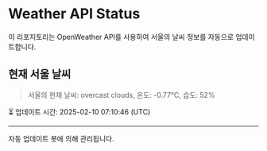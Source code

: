 
# Weather API Status

이 리포지토리는 OpenWeather API를 사용하여 서울의 날씨 정보를 자동으로 업데이트합니다.

## 현재 서울 날씨
> 서울의 현재 날씨: overcast clouds, 온도: -0.77°C, 습도: 52%

⏳ 업데이트 시간: 2025-02-10 07:10:46 (UTC)

---
자동 업데이트 봇에 의해 관리됩니다.
